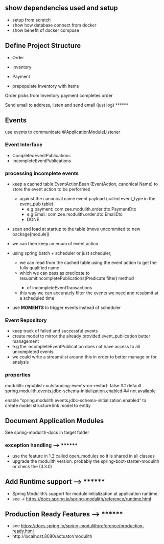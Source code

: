 ## show dependencies used and setup
- setup from scratch
- show how database connect from docker
- show benefit of docker compose

## Define Project Structure
- Order
- Inventory
- Payment

- prepopulate Inventory with Items

Order picks from Inventory
payment completes order

Send email to address, listen and send email (just log)                    ******

## Events
use events to communicate  @ApplicationModuleListener
### Event Interface
- CompletedEventPublications
- IncompleteEventPublications

### processing incomplete events
- keep a cached table EventActionBean (EventAction, canonical Name) to store the event action to be performed 
  - against the canonical name event payload (called event_type in the event_pub table)
    -  e.g payment: com.zee.modulith.order.dto.PaymentDto
    -  e.g Email: com.zee.modulith.order.dto.EmailDto
      - DONE
  
- scan and load at startup to the table (move uncommited to new package[module])

- we can then keep an enum of event action
- using spring batch + scheduler or just scheduler,
  - we can read from the cached table using the event action to get the fully qualified name
  - which we can pass as predicate to resubmitIncompletePublications(Predicate<EventPublication> filter) method 
    - of incompleteEventTransactions
  - this way we can accurately filter the events we need and resubmit at a scheduled time
- use **MOMENTS** to trigger events instead of scheduler

### Event Repository
- keep track of failed and successful events
- create model to mirror the already provided event_publication better management
- e.g the incompleteEventPublication does not have access to all uncompleted events
- we could write a stream/list around this in order to better manage or for analysis


### properties
modulith:
republish-outstanding-events-on-restart: false  ## default
spring.modulith.events.jdbc-schema-initialization.enabled  ## not available

enable "spring.modulith.events.jdbc-schema-initialization.enabled" to create model structure
link model to entity

## Document Application Modules
See spring-modulith-docs  in target folder

### exception handling  -->                    ******
- use the feature in 1.2 called open_modules so it is shared in all classes
- upgrade the modulith version. probably the spring-boot-starter-modulith or check the (3.3.0)

##  Add Runtime support  -->                    ******
- Spring Modulith’s support for module initialization at application runtime.
- see -> https://docs.spring.io/spring-modulith/reference/runtime.html

## Production Ready Features  -->                    ******
- see https://docs.spring.io/spring-modulith/reference/production-ready.html
- http://localhost:8080/actuator/modulith

